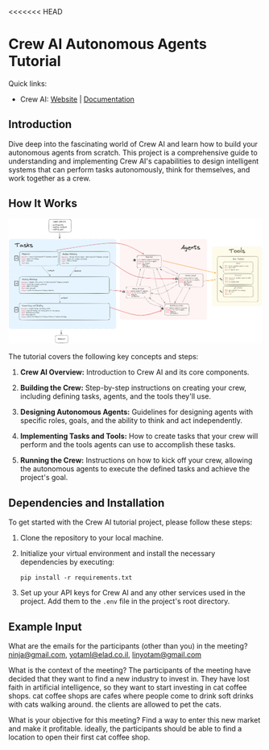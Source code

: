 <<<<<<< HEAD

# Crew AI Autonomous Agents Tutorial

Quick links:

- Crew AI: [Website](https://crewai.com) | [Documentation](https://docs.crewai.com)

## Introduction

Dive deep into the fascinating world of Crew AI and learn how to build your autonomous agents from scratch. This project is a comprehensive guide to understanding and implementing Crew AI's capabilities to design intelligent systems that can perform tasks autonomously, think for themselves, and work together as a crew.

## How It Works

![Crew AI Workflow Diagram](./docs/crewai-diagram2.jpg)

The tutorial covers the following key concepts and steps:

1. **Crew AI Overview:** Introduction to Crew AI and its core components.

2. **Building the Crew:** Step-by-step instructions on creating your crew, including defining tasks, agents, and the tools they'll use.

3. **Designing Autonomous Agents:** Guidelines for designing agents with specific roles, goals, and the ability to think and act independently.

4. **Implementing Tasks and Tools:** How to create tasks that your crew will perform and the tools agents can use to accomplish these tasks.

5. **Running the Crew:** Instructions on how to kick off your crew, allowing the autonomous agents to execute the defined tasks and achieve the project's goal.

## Dependencies and Installation

To get started with the Crew AI tutorial project, please follow these steps:

1. Clone the repository to your local machine.

2. Initialize your virtual environment and install the necessary dependencies by executing:

   ```
   pip install -r requirements.txt
   ```

3. Set up your API keys for Crew AI and any other services used in the project. Add them to the `.env` file in the project's root directory.

## Example Input

What are the emails for the participants (other than you) in the meeting?
ninja@gmail.com, yotaml@elad.co.il, linyotam@gmail.com

What is the context of the meeting?
The participants of the meeting have decided that they want to find a new industry to invest in. They have lost faith in artificial intelligence, so they want to start investing in cat coffee shops. cat coffee shops are cafes where people come to drink soft drinks with cats walking around. the clients are allowed to pet the cats.

What is your objective for this meeting?
Find a way to enter this new market and make it profitable. ideally, the participants should be able to find a location to open their first cat coffee shop.
